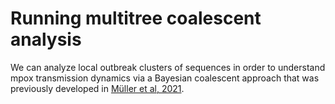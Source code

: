 # Running multitree coalescent analysis

We can analyze local outbreak clusters of sequences in order to understand mpox transmission dynamics via a Bayesian coalescent approach that was previously developed in [Müller et al, 2021](https://www.science.org/doi/10.1126/scitranslmed.abf0202). 

